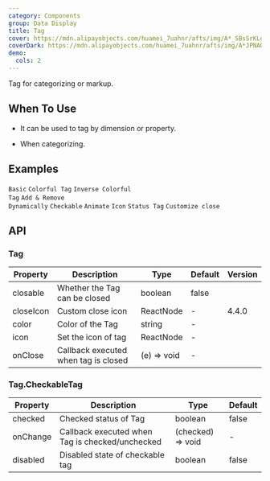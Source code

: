 ```yaml
---
category: Components
group: Data Display
title: Tag
cover: https://mdn.alipayobjects.com/huamei_7uahnr/afts/img/A*_SBsSrKLg00AAAAAAAAAAAAADrJ8AQ/original
coverDark: https://mdn.alipayobjects.com/huamei_7uahnr/afts/img/A*JPNAQYrVkYkAAAAAAAAAAAAADrJ8AQ/original
demo:
  cols: 2
---
```


Tag for categorizing or markup.

## When To Use

- It can be used to tag by dimension or property.

- When categorizing.

## Examples

<!-- prettier-ignore -->
<code src="./demo/basic.tsx">Basic</code>
<code src="./demo/colorful.tsx">Colorful Tag</code>
<code src="./demo/colorful-inverse.tsx" debug>Inverse Colorful Tag</code>
<code src="./demo/control.tsx">Add & Remove Dynamically</code>
<code src="./demo/checkable.tsx">Checkable</code>
<code src="./demo/animation.tsx">Animate</code>
<code src="./demo/icon.tsx">Icon</code>
<code src="./demo/status.tsx">Status Tag</code>
<code src="./demo/customize.tsx" debug>Customize close</code>

## API

### Tag

| Property  | Description                          | Type        | Default | Version |
| --------- | ------------------------------------ | ----------- | ------- | ------- |
| closable  | Whether the Tag can be closed        | boolean     | false   |         |
| closeIcon | Custom close icon                    | ReactNode   | -       | 4.4.0   |
| color     | Color of the Tag                     | string      | -       |         |
| icon      | Set the icon of tag                  | ReactNode   | -       |         |
| onClose   | Callback executed when tag is closed | (e) => void | -       |         |

### Tag.CheckableTag

| Property | Description                                     | Type              | Default |
| -------- | ----------------------------------------------- | ----------------- | ------- |
| checked  | Checked status of Tag                           | boolean           | false   |
| onChange | Callback executed when Tag is checked/unchecked | (checked) => void | -       |
| disabled | Disabled state of checkable tag                 | boolean           | false   |
